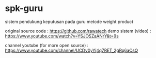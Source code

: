 # spk-guru
sistem pendukung keputusan pada guru metode weight product

original source code : https://github.com/rawatech
demo sistem (video) :
https://www.youtube.com/watch?v=YSJOSZaANrY&t=9s

channel youtube (for more open source) :
https://www.youtube.com/channel/UCDv0yYj4q7RET_2gRq6aCsQ
